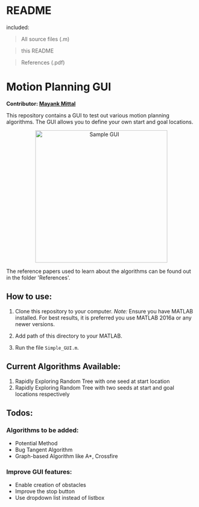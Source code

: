 # README

included:
> All source files (.m)

> this README

> References (.pdf)

# Motion Planning GUI

__Contributor: [Mayank Mittal](http://mayankm96.github.io)__

This repository contains a GUI to test out various motion planning algorithms. The GUI allows you to define your own start and goal locations.

<p align="center">
<img src="https://github.com/Mayankm96/Motion-Planning-GUI/blob/master/Images/sample_gui.PNG" alt="Sample GUI" height="350">
</p>

The reference papers used to learn about the algorithms can be found out in the folder 'References'.

## How to use:

1. Clone this repository to your computer. 
_Note:_ Ensure you have MATLAB installed. For best results, it is preferred you use MATLAB 2016a or any newer versions.

2. Add path of this directory to your MATLAB. 
3. Run the file `Simple_GUI.m`.

## Current Algorithms Available:
1. Rapidly Exploring Random Tree with one seed at start location
2. Rapidly Exploring Random Tree with two seeds at start and goal locations respectively

## Todos:

### Algorithms to be added:
- Potential Method
- Bug Tangent Algorithm
- Graph-based Algorithm like A*, Crossfire

### Improve GUI features:
- Enable creation of obstacles 
- Improve the stop button
- Use dropdown list instead of listbox
